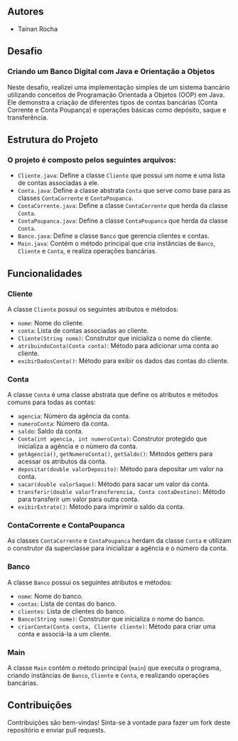 ## Autores
- Tainan Rocha

## Desafio
### Criando um Banco Digital com Java e Orientação a Objetos

Neste desafio, realizei uma implementação simples de um sistema bancário utilizando conceitos de Programação Orientada a Objetos (OOP) em Java. Ele demonstra a criação de diferentes tipos de contas bancárias (Conta Corrente e Conta Poupança) e operações básicas como depósito, saque e transferência. 

## Estrutura do Projeto 
### O projeto é composto pelos seguintes arquivos:

- `Cliente.java`: Define a classe `Cliente` que possui um nome e uma lista de contas associadas a ele.
- `Conta.java`: Define a classe abstrata `Conta` que serve como base para as classes `ContaCorrente` e `ContaPoupanca`.
- `ContaCorrente.java`: Define a classe `ContaCorrente` que herda da classe `Conta`.
- `ContaPoupanca.java`: Define a classe `ContaPoupanca` que herda da classe `Conta`.
- `Banco.java`: Define a classe `Banco` que gerencia clientes e contas.
- `Main.java`: Contém o método principal que cria instâncias de `Banco`, `Cliente` e `Conta`, e realiza operações bancárias.

## Funcionalidades

### Cliente

A classe `Cliente` possui os seguintes atributos e métodos:

- `nome`: Nome do cliente.
- `conta`: Lista de contas associadas ao cliente.
- `Cliente(String nome)`: Construtor que inicializa o nome do cliente.
- `atribuindoConta(Conta conta)`: Método para adicionar uma conta ao cliente.
- `exibirDadosConta()`: Método para exibir os dados das contas do cliente.

### Conta

A classe `Conta` é uma classe abstrata que define os atributos e métodos comuns para todas as contas:

- `agencia`: Número da agência da conta.
- `numeroConta`: Número da conta.
- `saldo`: Saldo da conta.
- `Conta(int agencia, int numeroConta)`: Construtor protegido que inicializa a agência e o número da conta.
- `getAgencia()`, `getNumeroConta()`, `getSaldo()`: Métodos getters para acessar os atributos da conta.
- `depositar(double valorDeposito)`: Método para depositar um valor na conta.
- `sacar(double valorSaque)`: Método para sacar um valor da conta.
- `transferir(double valorTransferencia, Conta contaDestino)`: Método para transferir um valor para outra conta.
- `exibirExtrato()`: Método para imprimir o saldo da conta.

### ContaCorrente e ContaPoupanca

As classes `ContaCorrente` e `ContaPoupanca` herdam da classe `Conta` e utilizam o construtor da superclasse para inicializar a agência e o número da conta.

### Banco

A classe `Banco` possui os seguintes atributos e métodos:

- `nome`: Nome do banco.
- `contas`: Lista de contas do banco.
- `clientes`: Lista de clientes do banco.
- `Banco(String nome)`: Construtor que inicializa o nome do banco.
- `criarConta(Conta conta, Cliente cliente)`: Método para criar uma conta e associá-la a um cliente.

### Main

A classe `Main` contém o método principal (`main`) que executa o programa, criando instâncias de `Banco`, `Cliente` e `Conta`, e realizando operações bancárias.

## Contribuições

Contribuições são bem-vindas! Sinta-se à vontade para fazer um fork deste repositório e enviar pull requests.
